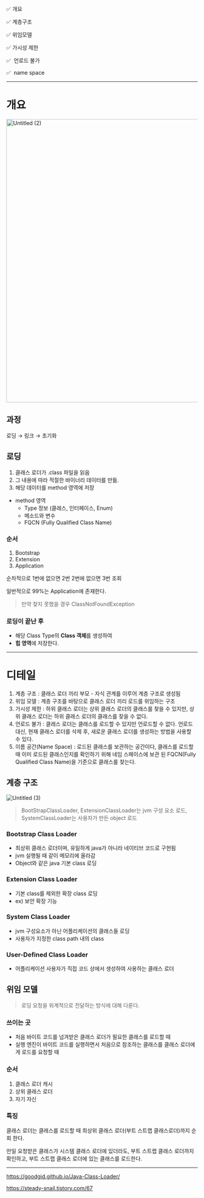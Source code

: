 ✅ 개요

✅ 계층구조

✅ 위임모델

✅ 가시성 제한

✅  언로드 불가

✅  name space

---

# 개요
<img width="747" alt="Untitled (2)" src="https://github.com/uneap/tech-note/assets/25525648/9aa88e62-ec12-462b-9030-8813b56658c0">



## 과정

로딩 → 링크 → 초기화

## 로딩

1. 클래스 로더가 .class 파일을 읽음
2.  그 내용에 따라 적절한 바이너리 데이터를 만듦.
3. 해당 데이터를 method 영역에 저장
- method 영역
    - Type 정보 (클래스, 인터페이스, Enum)
    - 메소드와 변수
    - FQCN (Fully Qualified Class Name)

### 순서

1. Bootstrap
2. Extension
3. Application

순차적으로 1번에 없으면 2번 2번에 없으면 3번 조회

일반적으로 99%는 Application에 존재한다.

> 만약 찾지 못했을 경우 ClassNotFoundException
> 

### 로딩이 끝난 후

- 해당 Class Type의 **Class 객체**를 생성하여
- **힙 영역**에 저장한다.

---

# 디테일

1. 계층 구조 
: 클래스 로더 끼리 부모 - 자식 관계를 이루어 계층 구조로 생성됨
2. 위임 모델
: 계층 구조를 바탕으로 클래스 로더 끼리 로드를 위임하는 구조
3. 가시성 제한
: 하위 클래스 로더는 상위 클래스 로더의 클래스를 찾을 수 있지만, 상위 클래스 로더는 하위 클래스 로더의 클래스를 찾을 수 없다.
4. 언로드 불가
: 클래스 로더는 클래스를 로드할 수 있지만 언로드할 수 없다. 언로드 대신, 현재 클래스 로더를 삭제 후, 새로운 클래스 로더를 생성하는 방법을 사용할 수 있다.
5. 이름 공간(Name Space)
: 로드된 클래스를 보관하는 공간이다, 클래스를 로드할 때 이미 로드된 클래스인지를 확인하기 위해 네임 스페이스에 보관 된 FQCN(Fully Qualified Class Name)을 기준으로 클래스를 찾는다. 

## 계층 구조

![Untitled (3)](https://github.com/uneap/tech-note/assets/25525648/714a1d1a-4ede-4003-92f8-b5dfc493479d)


> BootStrapClassLoader, ExtensionClassLoader는 jvm 구성 요소 로드, SystemClassLoader는 사용자가 만든 object 로드
> 

### Bootstrap Class Loader

- 최상위 클래스 로더이며, 유일하게 java가 아니라 네이티브 코드로 구현됨
- jvm 실행될 때 같이 메모리에 올라감
- Object와 같은 java 기본 class 로딩

### Extension Class Loader

- 기본 class를 제외한 확장 class 로딩
- ex) 보안 확장 기능

### System Class Loader

- jvm 구성요소가 아닌 어플리케이션의 클래스들 로딩
- 사용자가 지정한 class path 내의 class

### User-Defined Class Loader

- 어플리케이션 사용자가 직접 코드 상에서 생성하여 사용하는 클래스 로더

## 위임 모델

> 로딩 요청을 위계적으로 전달하는 방식에 대해 다룬다.
> 

### 쓰이는 곳

- 처음 바이트 코드를 넘겨받은 클래스 로더가 필요한 클래스를 로드할 때
- 실행 엔진이 바이트 코드를 실행하면서 처음으로 참조하는 클래스를 클래스 로더에게 로드를 요청할 때

### 순서

1. 클래스 로더 캐시
2. 상위 클래스 로더
3. 자기 자신

### 특징

클래스 로더는 클래스를 로드할 때 최상위 클래스 로더(부트 스트랩 클래스로더)까지 순회 한다.

 만일 요청받은 클래스가 시스템 클래스 로더에 있더라도, 부트 스트랩 클래스 로더까지 확인하고, 부트 스트랩 클래스 로더에 있는 클래스를 로드한다.

---

https://goodgid.github.io/Java-Class-Loader/

https://steady-snail.tistory.com/67
